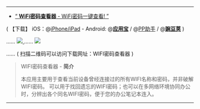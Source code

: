 ----------------------------------

- [“ **WiFi密码查看器** - WiFi密码一键查看! ”](https://android.myapp.com/myapp/detail.htm?apkName=com.alex.lookwifipassword) 

( 【下载】 iOS：@[iPhone/iPad](https://itunes.apple.com/cn/app/wifi%E5%AF%86%E7%A0%81%E6%9F%A5%E7%9C%8B%E5%99%A8-wifi%E5%AF%86%E7%A0%81%E4%B8%80%E9%94%AE%E6%9F%A5%E7%9C%8B/id1197978826?mt=8) - Android:
@[**应用宝**](https://android.myapp.com/myapp/detail.htm?apkName=com.alex.lookwifipassword) / 
@[PP助手](https://www.25pp.com/android/detail_5900603/) / 
@[**豌豆荚**](https://www.25pp.com/android/detail_5900603/)  )


<p>…… <a href="https://android.myapp.com/myapp/detail.htm?apkName=com.alex.lookwifipassword" title="【Android/安卓版】WiFi密码查看器(腾讯应用宝)">
<img src="https://github.com/taoste/Hello-World/blob/master/Tools/apk/WiFi密码查看器/WIFI密码查看器下载-( 腾讯应用宝)qrcode.png?raw=true"/>
</a>
  …… 
<a href="https://itunes.apple.com/cn/app/wifi%E5%AF%86%E7%A0%81%E6%9F%A5%E7%9C%8B%E5%99%A8-wifi%E5%AF%86%E7%A0%81%E4%B8%80%E9%94%AE%E6%9F%A5%E7%9C%8B/id1197978826?mt=8" title="【Apple iTunes】WiFi密码查看器(中国CN)">
<img src="https://github.com/taoste/Hello-World/blob/master/Tools/apk/WiFi密码查看器/WIFI密码查看器下载-(iOS苹果商店-CN)qrcode.png?raw=true"/>
</a></p>
 …… ( 扫描二维码可以访问下载网址：WIFI密码查看器 ) 

> WIFI密码查看器 - **简介**
> 
> 本应用主要用于查看当前设备曾经连接过的所有WIFI名称和密码，并非破解WIFI密码。
> 可以用于找回遗忘的WIFI密码；也可以在多网络环境协同办公时，分辨出各个同名WIFI密码，便于您的办公笔记本连入。

----------------------------------
